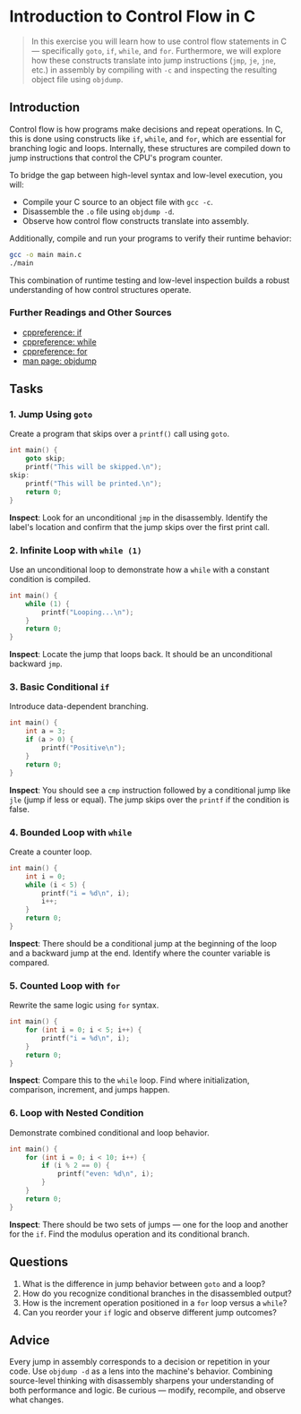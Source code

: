<!---
{
  "id": "cc424af3-2bd7-491f-b678-89e18904bf58",
  "depends_on": [
    "AND",
    "61354751-6887-4761-9ef0-ca25d237cf1c",
    "800c7dd9-5ccf-42c1-b9ea-c2764579cf5d"
  ],
  "author": "Stephan Bökelmann",
  "first_used": "2025-06-12",
  "keywords": ["C", "control flow", "if", "while", "for", "objdump", "jmp"]
}
--->

# Introduction to Control Flow in C

> In this exercise you will learn how to use control flow statements in C — specifically `goto`, `if`, `while`, and `for`. Furthermore, we will explore how these constructs translate into jump instructions (`jmp`, `je`, `jne`, etc.) in assembly by compiling with `-c` and inspecting the resulting object file using `objdump`.

## Introduction

Control flow is how programs make decisions and repeat operations. In C, this is done using constructs like `if`, `while`, and `for`, which are essential for branching logic and loops. Internally, these structures are compiled down to jump instructions that control the CPU's program counter.

To bridge the gap between high-level syntax and low-level execution, you will:

* Compile your C source to an object file with `gcc -c`.
* Disassemble the `.o` file using `objdump -d`.
* Observe how control flow constructs translate into assembly.

Additionally, compile and run your programs to verify their runtime behavior:

```sh
gcc -o main main.c
./main
```

This combination of runtime testing and low-level inspection builds a robust understanding of how control structures operate.

### Further Readings and Other Sources

* [cppreference: if](https://en.cppreference.com/w/c/language/if)
* [cppreference: while](https://en.cppreference.com/w/c/language/while)
* [cppreference: for](https://en.cppreference.com/w/c/language/for)
* [man page: objdump](https://linux.die.net/man/1/objdump)

## Tasks

### 1. Jump Using `goto`

Create a program that skips over a `printf()` call using `goto`.

```c
int main() {
    goto skip;
    printf("This will be skipped.\n");
skip:
    printf("This will be printed.\n");
    return 0;
}
```

**Inspect**: Look for an unconditional `jmp` in the disassembly. Identify the label's location and confirm that the jump skips over the first print call.

### 2. Infinite Loop with `while (1)`

Use an unconditional loop to demonstrate how a `while` with a constant condition is compiled.

```c
int main() {
    while (1) {
        printf("Looping...\n");
    }
    return 0;
}
```

**Inspect**: Locate the jump that loops back. It should be an unconditional backward `jmp`.

### 3. Basic Conditional `if`

Introduce data-dependent branching.

```c
int main() {
    int a = 3;
    if (a > 0) {
        printf("Positive\n");
    }
    return 0;
}
```

**Inspect**: You should see a `cmp` instruction followed by a conditional jump like `jle` (jump if less or equal). The jump skips over the `printf` if the condition is false.

### 4. Bounded Loop with `while`

Create a counter loop.

```c
int main() {
    int i = 0;
    while (i < 5) {
        printf("i = %d\n", i);
        i++;
    }
    return 0;
}
```

**Inspect**: There should be a conditional jump at the beginning of the loop and a backward jump at the end. Identify where the counter variable is compared.

### 5. Counted Loop with `for`

Rewrite the same logic using `for` syntax.

```c
int main() {
    for (int i = 0; i < 5; i++) {
        printf("i = %d\n", i);
    }
    return 0;
}
```

**Inspect**: Compare this to the `while` loop. Find where initialization, comparison, increment, and jumps happen.

### 6. Loop with Nested Condition

Demonstrate combined conditional and loop behavior.

```c
int main() {
    for (int i = 0; i < 10; i++) {
        if (i % 2 == 0) {
            printf("even: %d\n", i);
        }
    }
    return 0;
}
```

**Inspect**: There should be two sets of jumps — one for the loop and another for the `if`. Find the modulus operation and its conditional branch.

## Questions

1. What is the difference in jump behavior between `goto` and a loop?
2. How do you recognize conditional branches in the disassembled output?
3. How is the increment operation positioned in a `for` loop versus a `while`?
4. Can you reorder your `if` logic and observe different jump outcomes?

## Advice

Every jump in assembly corresponds to a decision or repetition in your code. Use `objdump -d` as a lens into the machine's behavior. Combining source-level thinking with disassembly sharpens your understanding of both performance and logic. Be curious — modify, recompile, and observe what changes.
